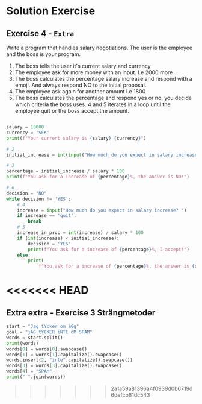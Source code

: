# Solution Exercise

## Exercise 4 - `Extra`

Write a program that handles salary negotiations. The user is the employee and the boss is your program.

1. The boss tells the user it's current salary and currency
2. The employee ask for more money with an input. I.e 2000 more
3. The boss calculates the percentage salary increase and respond with a emoji. And always respond NO to the initial proposal.
4. The employee ask again for another amount i.e 1800
5. The boss calculates the percentage and respond yes or no, you decide which criteria the boss uses. 4 and 5 iterates in a loop until the employee quit or the boss accept the amount.`

```python

salary = 10000
currency = 'SEK'
print(f"Your current salary is {salary} {currency}")

# 2
initial_increase = int(input("How much do you expect in salary increase? "))

# 3
percentage = initial_increase / salary * 100
print(f"You ask for a increase of {percentage}%, the answer is NO!")

# 6
decision = "NO"
while decision != 'YES':
    # 4
    increase = input("How much do you expect in salary increase? ")
    if increase == 'quit':
        break
    # 5
    increase_in_proc = int(increase) / salary * 100
    if (int(increase) < initial_increase):
        decision = 'YES'
        print(f"You ask for a increase of {percentage}%, I accept!")
    else:
        print(
            f"You ask for a increase of {percentage}%, the answer is {decision}!")

```
<<<<<<< HEAD
=======

## Extra extra - Exercise 3 Strängmetoder

```python
start = "Jag tYcker om äGg"
goal = "jAG tYCKER iNTE oM SPAM"
words = start.split()
print(words)
words[0] = words[0].swapcase()
words[1] = words[1].capitalize().swapcase()
words.insert(2, "inte".capitalize().swapcase())
words[3] = words[3].capitalize().swapcase()
words[4] = "SPAM"
print(" ".join(words))
```
>>>>>>> 2a1a59a81396a4f0939d0b6719d6defcb61dc543
